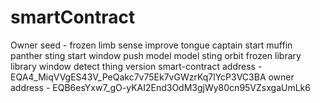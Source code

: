 # smartContract
Owner seed - frozen limb sense improve tongue captain start muffin panther sting start window push model model sting orbit frozen 
library library window detect thing version
smart-contract address - EQA4_MiqVVgES43V_PeQakc7v75Ek7vGWzrKq7lYcP3VC3BA
owner address - EQB6esYxw7_gO-yKAI2End3OdM3gjWy80cn95VZsxgaUmLk6
